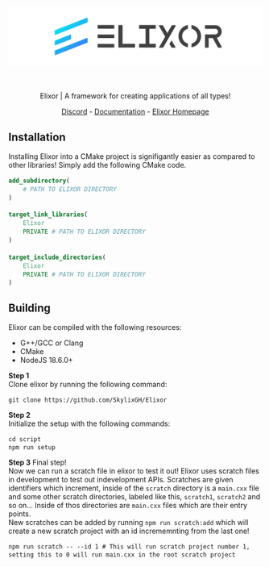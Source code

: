 <div align="center">
    <br />
    <br />
    <img src="resources/ElixorBanner.svg" />
    <br />
    <br />
    <br /> 
    <div>
        <p>Elixor | A framework for creating applications of all types!</p>
        <a href="https://discord.gg/b9vcR6evgG">Discord</a> - <a href="https://skylix.net/docs/elixor">Documentation</a> - <a href="https://skylix.net/projects/elixor">Elixor Homepage</a>
    </div>
</div>

## Installation
Installing Elixor into a CMake project is signifigantly easier as compared to other libraries! Simply add the following CMake code.
```cmake
add_subdirectory(
    # PATH TO ELIXOR DIRECTORY
)

target_link_libraries(
    Elixor
    PRIVATE # PATH TO ELIXOR DIRECTORY
)

target_include_directories(
    Elixor
    PRIVATE # PATH TO ELIXOR DIRECTORY
)
```

## Building
Elixor can be compiled with the following resources:
 - G++/GCC or Clang
 - CMake
 - NodeJS 18.6.0+

**Step 1** <br />
Clone elixor by running the following command:
```
git clone https://github.com/SkylixGH/Elixor
```

**Step 2** <br />
Initialize the setup with the following commands:
```
cd script
npm run setup
```

**Step 3** Final step! <br />
Now we can run a scratch file in elixor to test it out! Elixor uses scratch files in development to test out indevelopment APIs. Scratches are given identifiers which increment, inside of the `scratch` directory is a `main.cxx` file and some other scratch directories, labeled like this, `scratch1`, `scratch2` and so on... Inside of thos directories are `main.cxx` files which are their entry points. <br />
New scratches can be added by running `npm run scratch:add` which will create a new scratch project with an id incrememnting from the last one!
```
npm run scratch -- --id 1 # This will run scratch project number 1, setting this to 0 will run main.cxx in the root scratch project
```
